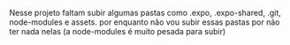 Nesse projeto faltam subir algumas pastas como .expo, .expo-shared, .git, node-modules e assets.
por enquanto não vou subir essas pastas por não ter nada nelas (a node-modules é muito pesada para subir)
